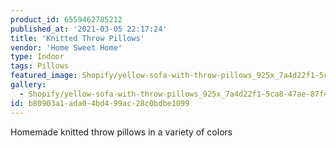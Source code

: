```yaml
---
product_id: 6559462785212
published_at: '2021-03-05 22:17:24'
title: 'Knitted Throw Pillows'
vendor: 'Home Sweet Home'
type: Indoor
tags: Pillows
featured_image: Shopify/yellow-sofa-with-throw-pillows_925x_7a4d22f1-5ca8-47ae-87f4-77c088eda650.jpg
gallery:
  - Shopify/yellow-sofa-with-throw-pillows_925x_7a4d22f1-5ca8-47ae-87f4-77c088eda650.jpg
id: b80903a1-ada0-4bd4-99ac-28c0bdbe1099
---
```

<p>Homemade knitted throw pillows in a variety of colors</p>